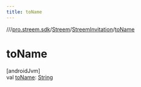 ```yaml
---
title: toName
---
```

//[<root>](../../../../index.html)/[pro.streem.sdk](../../index.html)/[Streem](../index.html)/[StreemInvitation](index.html)/[toName](to-name.html)



# toName



[androidJvm]\
val [toName](to-name.html): [String](https://kotlinlang.org/api/latest/jvm/stdlib/kotlin/-string/index.html)




